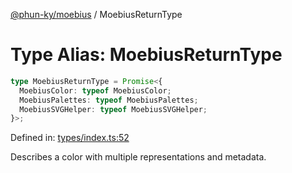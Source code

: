 [@phun-ky/moebius](../index.md) / MoebiusReturnType

# Type Alias: MoebiusReturnType

```ts
type MoebiusReturnType = Promise<{
  MoebiusColor: typeof MoebiusColor;
  MoebiusPalettes: typeof MoebiusPalettes;
  MoebiusSVGHelper: typeof MoebiusSVGHelper;
}>;
```

Defined in: [types/index.ts:52](https://github.com/phun-ky/moebius/blob/main/src/types/index.ts#L52)

Describes a color with multiple representations and metadata.

